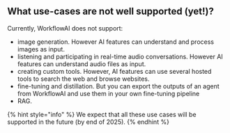 ## What use-cases are not well supported (yet!)?

Currently, WorkflowAI does not support:
- image generation. However AI features can understand and process images as input.
- listening and participating in real-time audio conversations. However AI features can understand audio files as input. 
- creating custom tools. However, AI features can use several hosted tools to search the web and browse websites.
- fine-tuning and distillation. But you can export the outputs of an agent from WorkflowAI and use them in your own fine-tuning pipeline
- RAG. 

{% hint style="info" %}
We expect that all these use cases will be supported in the future (by end of 2025).
{% endhint %}